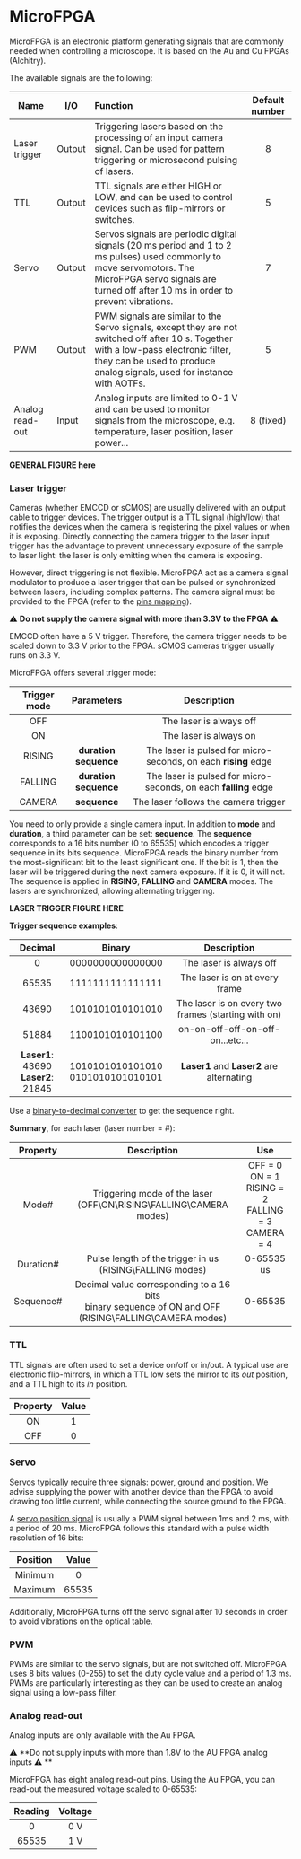 # MicroFPGA

MicroFPGA is an electronic platform generating signals that are commonly needed when controlling a microscope. It is based on the Au and Cu FPGAs (Alchitry).

The available signals are the following:

| Name            | I/O    | Function                                                     | Default number |
| --------------- | ------ | :----------------------------------------------------------- | :------------: |
| Laser trigger   | Output | Triggering lasers based on the processing of an input camera signal. Can be used for pattern triggering or microsecond pulsing of lasers. |       8        |
| TTL             | Output | TTL signals are either HIGH or LOW, and can be used to control devices such as flip-mirrors or switches. |       5        |
| Servo           | Output | Servos signals are periodic digital signals (20 ms period and 1 to 2 ms pulses) used commonly to move servomotors. The MicroFPGA servo signals are turned off after 10 ms in order to prevent vibrations. |       7        |
| PWM             | Output | PWM signals are similar to the Servo signals, except they are not switched off after 10 s. Together with a low-pass electronic filter, they can be used to produce analog signals, used for instance with AOTFs. |       5        |
| Analog read-out | Input  | Analog inputs are limited to 0-1 V and can be used to monitor signals from the microscope, e.g. temperature, laser position, laser power... |   8 (fixed)    |



**GENERAL FIGURE here**



### Laser trigger

Cameras (whether EMCCD or sCMOS) are usually delivered with an output cable to trigger devices. The trigger output is a TTL signal (high/low) that notifies the devices when the camera is registering the pixel values or when it is exposing. Directly connecting the camera trigger to the laser input trigger has the advantage to prevent unnecessary exposure of the sample to laser light: the laser is only emitting when the camera is exposing. 

However, direct triggering is not flexible. MicroFPGA act as a camera signal modulator to produce a laser trigger that can be pulsed or synchronized between lasers, including complex patterns. The camera signal must be provided to the FPGA (refer to the [pins mapping](pins_br.md)).

:warning: **Do not supply the camera signal with more than 3.3V to the FPGA** :warning:

EMCCD often have a 5 V trigger. Therefore, the camera trigger needs to be scaled down to 3.3 V prior to the FPGA. sCMOS cameras trigger usually runs on 3.3 V.

MicroFPGA offers several trigger mode:

| Trigger mode |         Parameters         |                         Description                          |
| :----------: | :------------------------: | :----------------------------------------------------------: |
|     OFF      |                            |                   The laser is always off                    |
|      ON      |                            |                    The laser is always on                    |
|    RISING    | **duration<br />sequence** | The laser is pulsed for **<duration>** micro-seconds, on each **rising** edge |
|   FALLING    | **duration<br />sequence** | The laser is pulsed for **<duration>** micro-seconds, on each **falling** edge |
|    CAMERA    |        **sequence**        |             The laser follows the camera trigger             |

You need to only provide a single camera input. In addition to **mode** and **duration**, a third parameter can be set: **sequence**. The **sequence** corresponds to a 16 bits number (0 to 65535) which encodes a trigger sequence in its bits sequence. MicroFPGA reads the binary number from the most-significant bit to the least significant one. If the bit is 1, then the laser will be triggered during the next camera exposure. If it is 0, it will not. The sequence is applied in **RISING**, **FALLING** and **CAMERA** modes. The lasers are synchronized, allowing alternating triggering.  



**LASER TRIGGER FIGURE HERE**



**Trigger sequence examples**:


|                 Decimal                  |                 Binary                 |                     Description                     |
| :--------------------------------------: | :------------------------------------: | :-------------------------------------------------: |
|                    0                     |            0000000000000000            |               The laser is always off               |
|                  65535                   |            1111111111111111            |           The laser is on at every frame            |
|                  43690                   |            1010101010101010            | The laser is on every two frames (starting with on) |
|                  51884                   |            1100101010101100            |          on-on-off-off-on-off-on...etc...           |
| **Laser1**: 43690 <br> **Laser2**: 21845 | 1010101010101010 <br> 0101010101010101 |      **Laser1** and **Laser2** are alternating      |

Use a [binary-to-decimal converter](https://www.binaryhexconverter.com/binary-to-decimal-converter "One binary to decimal converter") to get the sequence right.

**Summary**, for each laser (laser number = #):

| Property  |                         Description                          |                             Use                              |
| :-------: | :----------------------------------------------------------: | :----------------------------------------------------------: |
|   Mode#   | Triggering mode of the laser <br>(OFF\ON\RISING\FALLING\CAMERA modes) | OFF = 0 <br> ON = 1 <br> RISING = 2 <br> FALLING = 3 <br> CAMERA = 4 |
| Duration# | Pulse length of the trigger in us <br>(RISING\FALLING modes) |                          0-65535 us                          |
| Sequence# | Decimal value corresponding to a 16 bits <br>binary sequence of ON and OFF <br>(RISING\FALLING\CAMERA modes) |                           0-65535                            |

### TTL

TTL signals are often used to set a device on/off or in/out. A typical use are electronic flip-mirrors, in which a TTL low sets the mirror to its _out_ position, and a TTL high to its _in_ position.

| Property | Value |
| :------: | :---: |
|    ON    |   1   |
|   OFF    |   0   |

### Servo

Servos typically require three signals: power, ground and position. We advise supplying the power with another device than the FPGA to avoid drawing too little current, while connecting the source ground to the FPGA.

A [servo position signal](https://en.wikipedia.org/wiki/Servo_control "Wikipedia Servo control") is usually a PWM signal between 1ms and 2 ms, with a period of 20 ms. MicroFPGA follows this standard with a pulse width resolution of 16 bits:

| Position | Value |
| :------: | :---: |
| Minimum  |   0   |
| Maximum  | 65535 |

Additionally, MicroFPGA turns off the servo signal after 10 seconds in order to avoid vibrations on the optical table.

### PWM

PWMs are similar to the servo signals, but are not switched off. MicroFPGA uses 8 bits values (0-255) to set the duty cycle value and a period of 1.3 ms. PWMs are particularly interesting as they can be used to create an analog signal using a low-pass filter.

### Analog read-out

Analog inputs are only available with the Au FPGA.

:warning:  **Do not supply inputs with more than 1.8V to the AU FPGA analog inputs​ :warning: **

MicroFPGA has eight analog read-out pins. Using the Au FPGA, you can read-out the measured voltage scaled to 0-65535:

| Reading | Voltage |
| :-----: | :-----: |
|    0    |   0 V   |
|  65535  |   1 V   |
